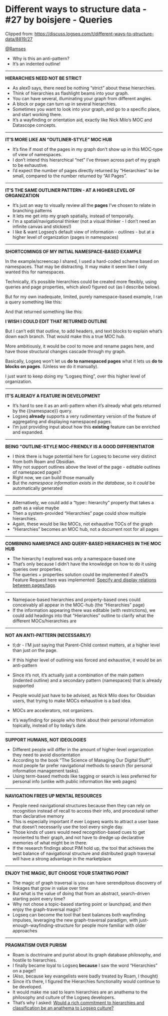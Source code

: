 # Different ways to structure data - #27 by boisjere - Queries

Clipped from: https://discuss.logseq.com/t/different-ways-to-structure-data/8819/27

[@Ramses](https://discuss.logseq.com/u/ramses)

-   Why is this an anti-pattern?
-   It’s an indented outline!

* * *

**HIERARCHIES NEED NOT BE STRICT**

-   As alex0 says, there need be nothing “strict” about these hierarchies.
-   Think of hierarchies as flashlight beams into your graph.
-   You can have several, illuminating your graph from different angles.
-   A block or page can turn up in several hierarchies.
-   Sometimes you want to look into your graph, and go to a specific place, and start working there.
-   It’s a wayfinding or orientation aid, exactly like Nick Milo’s MOC and Datascope concepts.

* * *

**IT’S MORE LIKE AN “OUTLINER-STYLE” MOC HUB**

-   It’s fine if most of the pages in my graph don’t show up in this MOC-type of view of namespaces.
-   I don’t intend this hierarchical “net” I’ve thrown across part of my graph to be exhaustive.
-   I’d expect the number of pages directly returned by “Hierarchies” to be small, compared to the number returned by “All Pages”.

* * *

**IT’S THE SAME OUTLINER PATTERN - AT A HIGHER LEVEL OF ORGANIZATION**

-   It’s just an way to visually review all the **pages** I’ve chosen to relate in branching patterns
-   It lets me get into my graph spatially, instead of temporally.
-   I’m a spatial/navigational thinker (not a visual thinker - I don’t need an infinite canvas and stickies!)
-   I like & want Logseq’s default view of information - outlines - but at a higher level of organization (pages in namespaces)

* * *

**SHORTCOMINGS OF MY INITIAL NAMESPACE-BASED EXAMPLE**

In the example/screencap I shared, I used a hard-coded scheme based on namespaces. That may be distracting. It may make it seem like I only wanted this for namespaces.

Technically, it’s possible hierarchies could be created more flexibly, using queries and page properties, which alex0 figured out (as I describe below).

But for my own inadequate, limited, purely namespace-based example, I ran a query something like this:

And that returned something like this:

**I WISH I COULD EDIT THAT RETURNED OUTLINE**

But I can’t edit that outline, to add headers, and text blocks to explain what’s down each branch. That would make this a true MOC hub.

More ambitiously, it would be cool to move and rename pages here, and have those structural changes cascade through my graph.

Basically, Logseq won’t let us **do to namespaced pages** what it lets us **do to blocks on pages**. (Unless we do it manually).

I just want to keep doing my “Logseq thing”, over this higher level of organization.

* * *

**IT’S ALREADY A FEATURE IN DEVELOPMENT**

-   It’s hard to see it as an anti-pattern when it’s already what gets returned by the {{namespace}} query.
-   Logseq **already** supports a very rudimentary version of the feature of aggregating and displaying namespaced pages.
-   I’m just providing input about how this **existing** feature can be enriched and expanded.

* * *

**BEING "OUTLINE-STYLE MOC-FRIENDLY IS A GOOD DIFFERENTIATOR**

-   I think there is huge potential here for Logseq to become very distinct from both Roam and Obsidian.
-   Why not support outlines above the level of the page - editable outlines of namespaced pages?
-   Right now, we can build those manually
-   But the _namespace information exists in the database_, so it _could_ be automatically generated

* * *

-   Alternatively, we could add a “type:: hierarchy” property that takes a path as a value maybe
-   Then a system-provided “Hierarchies” page could show multiple hierarchies.
-   Again, these would be like MOCs, not exhaustive TOCs of the graph
-   “Hierarchies” becomes an MOC hub, not a document root for all pages

* * *

**COMBINING NAMESPACE AND QUERY-BASED HIERARCHIES IN THE MOC HUB**

-   The hierarchy I explored was only a namespace-based one
-   That’s only because I didn’t have the knowledge on how to do it using queries over properties.
-   The queries + properties solution could be implemented if alex0’s Feature Request here was implemented: [Specify and display relations between pages/tags](https://discuss.logseq.com/t/specify-and-display-relations-between-pages-tags/9005).

* * *

-   Namepace-based hierarchies and property-based ones could conceivably all appear in the MOC-hub (the “Hierarchies” page)
-   If the information appearing there was editable (with restrictions), we could add headings into that “Hierarchies” outline to clarify what the different MOCs/hierarchies are

* * *

**NOT AN ANTI-PATTERN (NECESSARILY)**

-   tl;dr - I’M just saying that Parent-Child context matters, at a higher level than just _on_ the page.
    
-   If this higher level of outlining was forced and exhaustive, it would be an anti-pattern
    
-   Since it’s not, it’s actually just a combination of the main pattern (indented outline) and a secondary pattern (namespaces) that is already supported
    
-   People would just have to be advised, as Nick Milo does for Obsidian users, that trying to make MOCs exhaustive is a bad idea.
    
-   MOCs are accelerators, not organizers.
    
-   It’s wayfinding for people who think about their personal information topically, instead of by today’s date.
    

* * *

**SUPPORT HUMANS, NOT IDEOLOGIES**

-   Different people will differ in the amount of higher-level organization they need to avoid disorientation
-   According to the book “The Science of Managing Our Digital Stuff”, most people far prefer navigational methods to search (for personal information management tasks).
-   Using term-based methods like tagging or search is less preferred for personal info (unlike with public information like web pages)

* * *

**NAVIGATION FREES UP MENTAL RESOURCES**

-   People need navigational structures because then they can rely on recognition instead of recall to access their info, and procedural rather than declarative memory
-   This is especially important if ever Logseq wants to attract a user base that doesn’t necessarily use the tool every single day.
-   Those kinds of users would need recognition-based cues to get reoriented to their graph, and not have to dredge up declarative memories of what might be in there.
-   If the research findings about PIM hold up, the tool that achieves the best balance of navigational structure and distributed graph traversal will have a strong advantage in the marketplace

* * *

**ENJOY THE MAGIC, BUT CHOOSE YOUR STARTING POINT**

-   The magic of graph traversal is you can have serendipitous discovery of linkages that grow in value over time
-   But what is the value of doing that from an abstract, search-driven starting point every time?
-   Why not chose a topic-based starting point or launchpad, and _then_ enjoy the graph-traversal magic?
-   Logseq can become the tool that best balances both wayfinding impulses, leveraging the new graph-traversal paradigm, with just-enough-wayfinding-structure for people more familiar with older approaches

* * *

**PRAGMATISM OVER PURISM**

-   Roam is doctrinaire and purist about its graph database philosophy, and hostile to hierarchies.
-   I finally became loyal to Logseq **because** I saw the word “Hierarchies” on a page!!
-   (Also, because key evangelists were badly treated by Roam, I thought)
-   Since it’s there, I figured the Hierarchies functionality would continue to be developed.
-   It would make me sad to learn hierarchies are an anathema to the philosophy and culture of the Logseq developers.
-   That’s why I asked: [Would a rich commitment to hierarchies and classification be an anathema to Logseq culture?](https://discuss.logseq.com/t/would-a-rich-commitment-to-hierarchies-and-classification-be-an-anathema-to-logseq-culture/8327)
